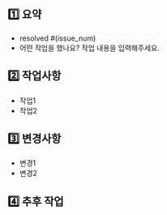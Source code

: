 ## 1️⃣ 요약

- resolved #(issue_num)
- 어떤 작업을 했나요? 작업 내용을 입력해주세요.

## 2️⃣ 작업사항

- 작업1
- 작업2

## 3️⃣ 변경사항

- 변경1
- 변경2

## 4️⃣ 추후 작업
